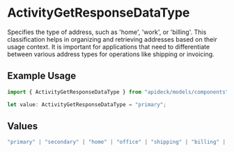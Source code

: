 # ActivityGetResponseDataType

Specifies the type of address, such as 'home', 'work', or 'billing'. This classification helps in organizing and retrieving addresses based on their usage context. It is important for applications that need to differentiate between various address types for operations like shipping or invoicing.

## Example Usage

```typescript
import { ActivityGetResponseDataType } from "apideck/models/components";

let value: ActivityGetResponseDataType = "primary";
```

## Values

```typescript
"primary" | "secondary" | "home" | "office" | "shipping" | "billing" | "other"
```
